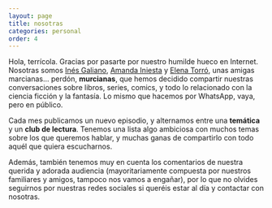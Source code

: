 ```yaml
---
layout: page
title: nosotras
categories: personal
order: 4
---
```


Hola, terrícola. Gracias por pasarte por nuestro humilde hueco en Internet. Nosotras somos [Inés Galiano](https://twitter.com/InesGalianoT), [Amanda Iniesta](https://twitter.com/IniestaAmanda) y [Elena Torró](https://twitter.com/BytesAndHumans), unas amigas marcianas... perdón, **murcianas**, que hemos decidido compartir nuestras conversaciones sobre libros, series, comics, y todo lo relacionado con la ciencia ficción y la fantasía. Lo mismo que hacemos por WhatsApp, vaya, pero en público.

Cada mes publicamos un nuevo episodio, y alternamos entre una **temática** y un **club de lectura**. Tenemos una lista algo ambiciosa con muchos temas sobre los que queremos hablar, y muchas ganas de compartirlo con todo aquél que quiera escucharnos.

Además, también tenemos muy en cuenta los comentarios de nuestra querida y adorada audiencia (mayoritariamente compuesta por nuestros familiares y amigos, tampoco nos vamos a engañar), por lo que no olvides seguirnos por nuestras redes sociales si queréis estar al día y contactar con nosotras.
